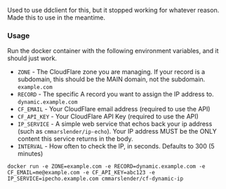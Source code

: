 Used to use ddclient for this, but it stopped working for whatever reason. Made this to use in the meantime.

### Usage

Run the docker container with the following environment variables, and it should just work.
* `ZONE` - The CloudFlare zone you are managing. If your record is a subdomain, this should be the MAIN domain, not the subdomain. `example.com`
* `RECORD` - The specific A record you want to assign the IP address to. `dynamic.example.com`
* `CF_EMAIL` - Your CloudFlare email address (required to use the API)
* `CF_API_KEY` - Your CloudFlare API Key (required to use the API)
* `IP_SERVICE` - A simple web service that echos back your ip address (such as `cmmarslender/ip-echo`). Your IP address MUST be the ONLY content this service returns in the body.
* `INTERVAL` - How often to check the IP, in seconds. Defaults to 300 (5 minutes) 

`docker run -e ZONE=example.com -e RECORD=dynamic.example.com -e CF_EMAIL=me@example.com -e CF_API_KEY=abc123 -e IP_SERVICE=ipecho.example.com cmmarslender/cf-dynamic-ip`
